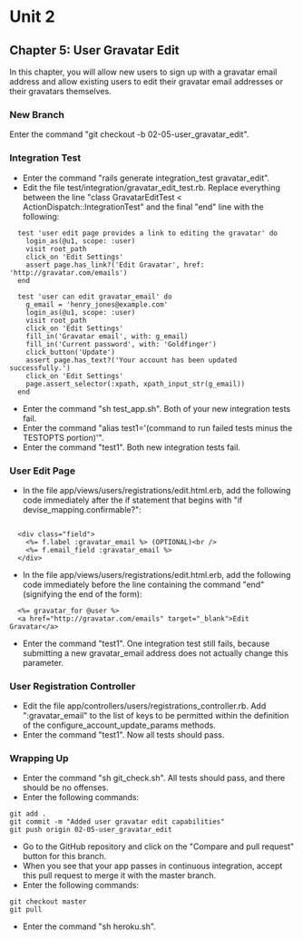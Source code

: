 # Unit 2
## Chapter 5: User Gravatar Edit

In this chapter, you will allow new users to sign up with a gravatar email address and allow existing users to edit their gravatar email addresses or their gravatars themselves.

### New Branch
Enter the command "git checkout -b 02-05-user_gravatar_edit".

### Integration Test
* Enter the command "rails generate integration_test gravatar_edit".
* Edit the file test/integration/gravatar_edit_test.rb.  Replace everything between the line "class GravatarEditTest < ActionDispatch::IntegrationTest" and the final "end" line with the following:
```
  test 'user edit page provides a link to editing the gravatar' do
    login_as(@u1, scope: :user)
    visit root_path
    click_on 'Edit Settings'
    assert page.has_link?('Edit Gravatar', href: 'http://gravatar.com/emails')
  end

  test 'user can edit gravatar_email' do
    g_email = 'henry_jones@example.com'
    login_as(@u1, scope: :user)
    visit root_path
    click_on 'Edit Settings'
    fill_in('Gravatar email', with: g_email)
    fill_in('Current password', with: 'Goldfinger')
    click_button('Update')
    assert page.has_text?('Your account has been updated successfully.')
    click_on 'Edit Settings'
    page.assert_selector(:xpath, xpath_input_str(g_email))
  end
```
* Enter the command "sh test_app.sh".  Both of your new integration tests fail.
* Enter the command "alias test1='(command to run failed tests minus the TESTOPTS portion)'".
* Enter the command "test1".  Both new integration tests fail.

### User Edit Page
* In the file app/views/users/registrations/edit.html.erb, add the following code immediately after the if statement that begins with "if devise_mapping.confirmable?":
```

  <div class="field">
    <%= f.label :gravatar_email %> (OPTIONAL)<br />
    <%= f.email_field :gravatar_email %>
  </div>

```
* In the file app/views/users/registrations/edit.html.erb, add the following code immediately before the line containing the command "end" (signifying the end of the form):
```
  <%= gravatar_for @user %>
  <a href="http://gravatar.com/emails" target="_blank">Edit Gravatar</a>
```
* Enter the command "test1".  One integration test still fails, because submitting a new gravatar_email address does not actually change this parameter.

### User Registration Controller
* Edit the file app/controllers/users/registrations_controller.rb.  Add ":gravatar_email" to the list of keys to be permitted within the definition of the configure_account_update_params methods.
* Enter the command "test1".  Now all tests should pass.

### Wrapping Up
* Enter the command "sh git_check.sh".  All tests should pass, and there should be no offenses.
* Enter the following commands:
```
git add .
git commit -m "Added user gravatar edit capabilities"
git push origin 02-05-user_gravatar_edit
```
* Go to the GitHub repository and click on the "Compare and pull request" button for this branch.
* When you see that your app passes in continuous integration, accept this pull request to merge it with the master branch.
* Enter the following commands:
```
git checkout master
git pull
```
* Enter the command "sh heroku.sh".
